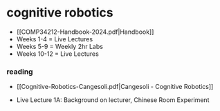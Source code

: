 # cognitive robotics

- [[COMP34212-Handbook-2024.pdf|Handbook]]
- Weeks 1-4 = Live Lectures
- Weeks 5-9 = Weekly 2hr Labs
- Weeks 10-12 = Live Lectures

### reading
- [[Cognitive-Robotics-Cangesoli.pdf|Cangesoli - Cognitive Robotics]]

- Live Lecture 1A: Background on lecturer, Chinese Room Experiment

